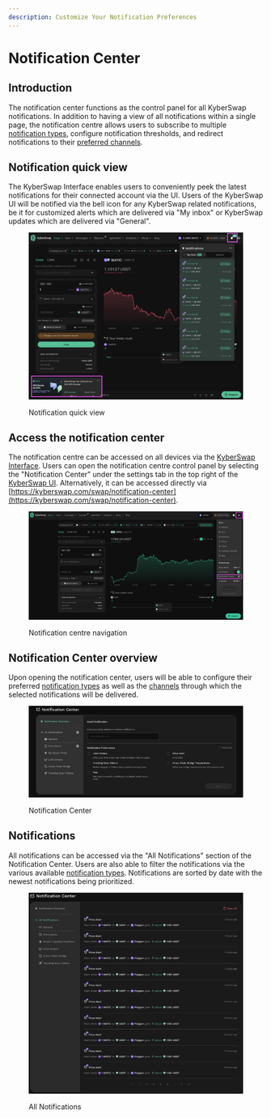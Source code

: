 ```yaml
---
description: Customize Your Notification Preferences
---
```


# Notification Center

## Introduction

The notification center functions as the control panel for all KyberSwap notifications. In addition to having a view of all notifications within a single page, the notification centre allows users to subscribe to multiple [notification types](./#types-of-notifications), configure notification thresholds, and redirect notifications to their [preferred channels](./#notification-channels).

## Notification quick view

The KyberSwap Interface enables users to conveniently peek the latest notifications for their connected account via the UI. Users of the KyberSwap UI will be notified via the bell icon for any KyberSwap related notifications, be it for customized alerts which are delivered via "My inbox" or KyberSwap updates which are delivered via "General".

<figure><img src="../../../.gitbook/assets/image (3).png" alt=""><figcaption><p>Notification quick view</p></figcaption></figure>

## Access the notification center

The notification centre can be accessed on all devices via the [KyberSwap Interface](../). Users can open the notification centre control panel by selecting the "Notification Center" under the settings tab in the top right of the [KyberSwap UI](https://kyberswap.com/swap/). Alternatively, it can be accessed directly via [https://kyberswap.com/swap/notification-center](https://kyberswap.com/swap/notification-center).

<figure><img src="../../../.gitbook/assets/image (12).png" alt=""><figcaption><p>Notification centre navigation</p></figcaption></figure>

## Notification Center overview

Upon opening the notification center, users will be able to configure their preferred [notification types](./#types-of-notifications) as well as the [channels](./#notification-channels) through which the selected notifications will be delivered.

<figure><img src="../../../.gitbook/assets/image (10).png" alt=""><figcaption><p>Notification Center</p></figcaption></figure>

## Notifications

All notifications can be accessed via the "All Notifications" section of the Notification Center. Users are also able to filter the notifications via the various available [notification types](./#types-of-notifications). Notifications are sorted by date with the newest notifications being prioritized.

<figure><img src="../../../.gitbook/assets/image.png" alt=""><figcaption><p>All Notifications</p></figcaption></figure>
